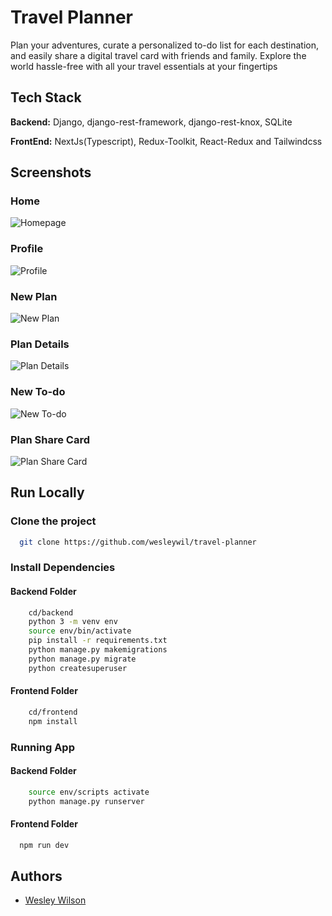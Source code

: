 # Travel Planner

Plan your adventures, curate a personalized to-do list for each destination, and easily share a digital travel card with friends and family. Explore the world hassle-free with all your travel essentials at your fingertips

## Tech Stack

**Backend:** Django, django-rest-framework, django-rest-knox, SQLite

**FrontEnd:** NextJs(Typescript), Redux-Toolkit, React-Redux and Tailwindcss

## Screenshots

### Home

![Homepage](https://i.imgur.com/a7HejYG.png)

### Profile

![Profile](https://i.imgur.com/MLQKzyF.png)

### New Plan

![New Plan](https://i.imgur.com/qpYwb6y.png)

### Plan Details

![Plan Details](https://i.imgur.com/NTZuRKC.png)

### New To-do

![New To-do](https://i.imgur.com/N2qVOaJ.png)

### Plan Share Card

![Plan Share Card](https://i.imgur.com/Rs1QULd.png)

## Run Locally

### Clone the project

```bash
  git clone https://github.com/wesleywil/travel-planner
```

### Install Dependencies

#### Backend Folder

```bash
    cd/backend
    python 3 -m venv env
    source env/bin/activate
    pip install -r requirements.txt
    python manage.py makemigrations
    python manage.py migrate
    python createsuperuser
```

#### Frontend Folder

```bash
    cd/frontend
    npm install
```

### Running App

#### Backend Folder

```bash
    source env/scripts activate
    python manage.py runserver
```

#### Frontend Folder

```bash
  npm run dev
```

## Authors

- [Wesley Wilson](https://github.com/wesleywil)
